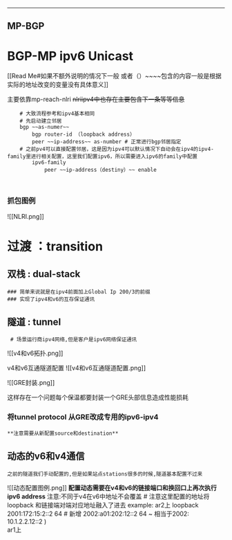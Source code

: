 
---
## MP-BGP

# BGP-MP ipv6 Unicast

[[Read Me#如果不额外说明的情况下一般 或者（）~~~~包含的内容一般是根据实际的地址改变的变量没有具体意义]]

主要依靠mp-reach-nlri
	 ~~nlriipv4中也存在主要包含下一条等等信息~~
```Huawei
	# 大致流程参考和ipv4基本相同
	# 先启动建立邻居
	bgp ~~as-numer~~
		bgp router-id （loopback address）
		peer ~~ip-address~~ as-number # 正常进行bgp邻居指定
	# 之前pv4可以直接配置邻居，这是因为ipv4可以默认情况下自动会在ipv4的ipv4-family里进行相关配置，这里我们配置ipv6，所以需要进入ipv6的family中配置
		ipv6-family
			peer ~~ip-address（destiny）~~ enable
			


```

### 抓包图例 
![[NLRI.png]]

# 过渡 ：transition
## 双栈 : dual-stack

	### 简单来说就是在ipv4前面加上Global Ip 200/3的前缀
	### 实现了ipv4和v6的互存保证通讯

## 隧道 : tunnel
	 # 场景运行商ipv4网络,但是客户是ipv6网络保证通讯
![[v4和v6拓扑.png]]

v4和v6互通隧道配置
![[v4和v6互通隧道配置.png]]

![[GRE封装.png]]

这样存在一个问题每个保温都要封装一个GRE头部信息造成性能损耗

### 将tunnel protocol 从GRE改成专用的ipv6-ipv4
	**注意需要从新配置source和destination**

## 动态的v6和v4通信
	之前的隧道我们手动配置的,但是如果站点stations很多的时候,隧道基本配置不过来
![[动态配置图例.png]]
**配置动态需要在v4和v6的链接端口和换回口上再次执行ipv6 address**
	注意:不同于v4在v6中地址不会覆盖
	# 注意这里配置的地址将loopback 和链接端对端对应地址融入了进去
			example:
				ar2上
					loopback 2001:172:15:2::2 64
					# 新增      2002:a01:202:12::2 64 ~  相当于2002:  10.1.2.2.12::2  )  
				ar1上
					